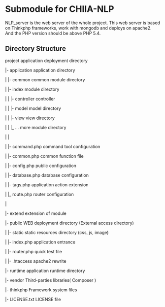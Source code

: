 # Submodule for CHIIA-NLP

NLP_server is the web server of the whole project. 
This web server is based on Thinkphp frameworks, work with mongodb and deploys on apache2. And the PHP version should be above PHP 5.4.

## Directory Structure

project                         application deployment directory  
             
   |- application               application directory  
   
   |    |- common               common module directory  
   
   |    |- index                module directory  
               
   |    |   |- controller       controller         
       
   |    |   |- model            model directory   
   
   |    |   |- view             view directory  
   
   |    |   |_ ...              more module directory  
   
   |    |  
   
   |    |- command.php          command tool configuration  
   
   |    |- common.php           common function file  
   
   |    |- config.php           public configuration  
   
   |    |- database.php         database configuration  
   
   |    |- tags.php             application action extension  
   
   |    |_ route.php            router configuration  
   
   |  
   
   |- extend                    extension of module   
   
   |- public                    WEB deployment directory (External access directory)  
   
   |    |- static               static resources directory (css, js, image)  
   
   |    |- index.php            application entrance  
   
   |    |- router.php           quick test file  
   
   |    |- .htaccess            apache2 rewrite  
   
   |- runtime                   application runtime directory  
   
   |- vendor                    Third-parties libraries( Composer )  
   
   |- thinkphp                  Framework system files  
   
   |- LICENSE.txt               LICENSE file  
   